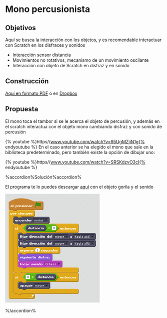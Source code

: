 
# Mono percusionista

## Objetivos

Aquí se busca la interacción con los objetos, y es recomendable interactuar con Scratch en los disfraces y sonidos

- Interacción sensor distancia
- Movimientos no rotativos, mecanismo de un movimiento oscilante
- Interacción con objeto de Scratch en disfraz y en sonido

## Construcción

[Aquí en formato PDF](http://ro-botica.com/pdf/WeDo/Drumming%20Monkey.pdf) o en [Dropbox](https://www.dropbox.com/s/hinqcxb4m0hvdyc/GORILA.pdf?dl=0)

## Propuesta

El mono toca el tambor si se le acerca el objeto de percusión, y además en el scratch interactua con el objeto mono cambiando disfraz y con sonido de percusión

{% youtube %}https//www.youtube.com/watch?v=95UgMZjiN1g{% endyoutube %}
En el caso anterior se ha elegido el mono que sale en la biblioteca predeterminado, pero también existe la opción de dibujar uno:

{% youtube %}https//www.youtube.com/watch?v=SRSKdzvO3cI{% endyoutube %}

%accordion%Solución%accordion%

El programa te lo puedes descargar [aquí](http://aularagon.catedu.es/materialesaularagon2013/LegoWedo/M2/gorila.sb2) con el objeto gorila y el sonido

![](img/gorila.png)

%/accordion%
